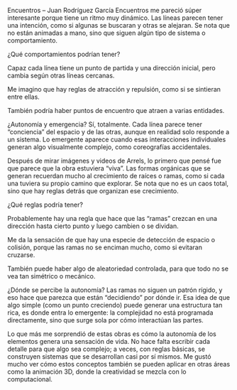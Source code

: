 Encuentros – Juan Rodríguez García
Encuentros me pareció súper interesante porque tiene un ritmo muy dinámico. Las líneas parecen tener una intención, como si algunas se buscaran y otras se alejaran. Se nota que no están animadas a mano, sino que siguen algún tipo de sistema o comportamiento.

¿Qué comportamientos podrían tener?

Capaz cada línea tiene un punto de partida y una dirección inicial, pero cambia según otras líneas cercanas.

Me imagino que hay reglas de atracción y repulsión, como si se sintieran entre ellas.

También podría haber puntos de encuentro que atraen a varias entidades.

¿Autonomía y emergencia?
Sí, totalmente. Cada línea parece tener “conciencia” del espacio y de las otras, aunque en realidad solo responde a un sistema. Lo emergente aparece cuando esas interacciones individuales generan algo visualmente complejo, como coreografías accidentales.

Después de mirar imágenes y videos de Arrels, lo primero que pensé fue que parece que la obra estuviera “viva”. Las formas orgánicas que se generan recuerdan mucho al crecimiento de raíces o ramas, como si cada una tuviera su propio camino que explorar. Se nota que no es un caos total, sino que hay reglas detrás que organizan ese crecimiento.

¿Qué reglas podría tener?

Probablemente hay una regla que hace que las “ramas” crezcan en una dirección hasta cierto punto y luego cambien o se dividan.

Me da la sensación de que hay una especie de detección de espacio o colisión, porque las ramas no se enciman mucho, como si evitaran cruzarse.

También puede haber algo de aleatoriedad controlada, para que todo no se vea tan simétrico o mecánico.

¿Dónde se percibe la autonomía?
Las ramas no siguen un patrón rígido, y eso hace que parezca que están “decidiendo” por dónde ir. Esa idea de que algo simple (como un punto creciendo) puede generar una estructura tan rica, es donde entra lo emergente: la complejidad no está programada directamente, sino que surge sola por cómo interactúan las partes.

Lo que más me sorprendió de estas obras es cómo la autonomía de los elementos genera una sensación de vida. No hace falta escribir cada detalle para que algo sea complejo; a veces, con reglas básicas, se construyen sistemas que se desarrollan casi por sí mismos. Me gustó mucho ver cómo estos conceptos también se pueden aplicar en otras áreas como la animación 3D, donde la creatividad se mezcla con lo computacional.
